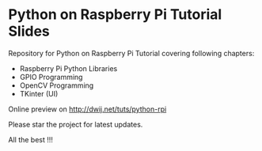# Python on Raspberry Pi Tutorial Slides
Repository for Python on Raspberry Pi Tutorial covering following chapters:

- Raspberry Pi Python Libraries
- GPIO Programming
- OpenCV Programming
- TKinter (UI)

Online preview on http://dwij.net/tuts/python-rpi

Please star the project for latest updates.

All the best !!!
